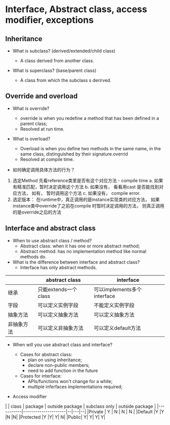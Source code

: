 # Interface, Abstract class, access modifier, exceptions

## Inheritance
- What is subclass? (derived/extended/child class)
    - A class derived from another class.

- What is superclass? (base/parent class)
    - A class from which the subclass s derirved.

## Override and overload
- What is override?
    - override is when you redefine a method that has been defined in a parent class;
    - Resolved at run time.
- What is overload?
    - Overload is when you define two methods in the same name, in the same class, distinguished by their signature.overrid
    - Resolved at compile time.

- 如何确定调用具体方法的行为？
1. 选定Method
    先看reference类里是否有这个对应方法 - compile time
    a. 如果有精准匹配，暂时决定调用这个方法
    b. 如果没有， 看看用cast 是否能找到对应方法， 如有， 暂时调用这个方法
    c. 如果没有， compile error.
2. 选定版本：
    在runtime中，真正调用的是instance实现类的对应方法， 如果instance类中override了之前在compile
    时暂时决定调用的方法， 则真正调用的是override之后的方法

## Interface and abstract class
- When to use abstract class / method?
    - Abstract class: when it has one or more abstract method;
    - Abstract method: has no implementation method like normal methods do.
- What is the difference between interface and abstract class?
    - Interface has only abstract methods.

|	| abstract class	| interface |
|-----------|---------------------|--|
|继承| 只能extends一个class | 可以implements多个interface |
| 字段 | 可以定义实例字段 | 不能定义实例字段 |
| 抽象方法  | 可以定义抽象方法  | 可以定义抽象方法 |
| 非抽象方法	| 可以定义非抽象方法 | 可以定义default方法 |

- When will you use abstract class and interface?
    - Cases for abstract class:
        - plan on using inheritance;
        - declare non-public members;
        - need to add function in the future
    - Cases for interface:
        - APIs/functions won't change for a while;
        - multiple inferfaces implementations required;

- Access modifier

| | class | package | outside package | subclass only | outside package |
|-----------|---------------------|--|---|--|
|Private |	Y |	N	| N	| N |
|Default	|Y	|Y	|N	|N|
|Protected	|Y	|Y|	Y|	N|
|Public|	Y|	Y|	Y|	Y|

